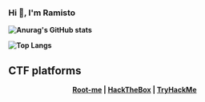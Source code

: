 <h3>Hi 👋, I'm <strong>Ramisto<strong></h3>

![Anurag's GitHub stats](https://github-readme-stats.vercel.app/api?username=Ramisto&show=reviews,discussions_started,discussions_answered,prs_merged,prs_merged_percentage&show_icons=true)

![Top Langs](https://github-readme-stats.vercel.app/api/top-langs/?username=Ramisto&layout=compact)



## CTF platforms

<p align="center">
  <a href="https://www.root-me.org/Ramisto">Root-me</a> | <a href="https://app.hackthebox.com/profile/1703369">HackTheBox</a> | <a href="https://tryhackme.com/p/Ramisto">TryHackMe</a>
</p>
